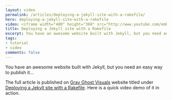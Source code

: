 ```yaml
---
layout: video
permalink: /articles/deploying-a-jekyll-site-with-a-rakefile/
hero: deploying-a-jekyll-site-with-a-rakefile
video: <iframe width="480" height="360" src="http://www.youtube.com/embed/MJrX-FKj3uY" frameborder="0" allowfullscreen="allowfullscreen">&nbsp;</iframe>
title: Deploying a Jekyll site with a Rakefile
excerpt: You have an awesome website built with Jekyll, but you need an easy way to publish it.
tags:
- tutorial
- video
comments: false
---
```


<!-- <div class="hero">{% image posts/deploying-a-jekyll-site-with-a-rakefile/hero.png %}</div> -->

<p>You have an awesome website built with Jekyll, but you need an easy way to publish it...</p>

<p>The full article is published on <a href="http://grayghostvisuals.com">Gray Ghost Visuals</a> website titled under <a href="http://blog.grayghostvisuals.com/workflow/deploying-jekyll-with-rake/">Deploying a Jekyll site with a Rakefile</a>. Here is a quick video demo of it in action.</p>
